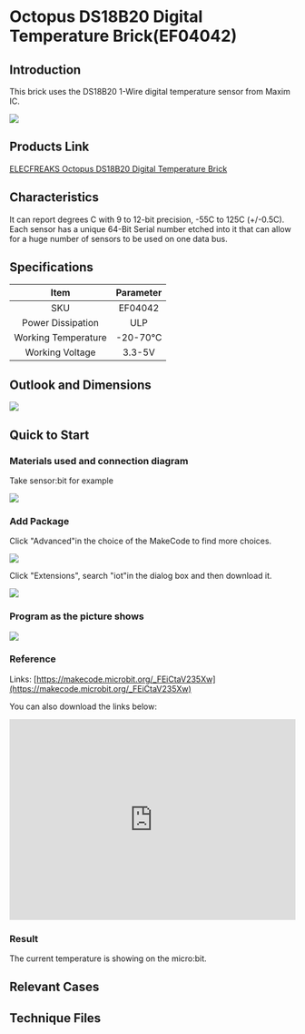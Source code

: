 # Octopus DS18B20 Digital Temperature Brick(EF04042) 

## Introduction

This brick uses the DS18B20 1-Wire digital temperature sensor from Maxim IC.

 ![](./images/c8DrDnH.jpg)


## Products Link

[ELECFREAKS Octopus DS18B20 Digital Temperature Brick](https://shop.elecfreaks.com/products/elecfreaks-octopus-ds18b20-digital-temperature-brick?_pos=1&_sid=34036b630&_ss=r)

## Characteristics

 It can report degrees C with 9 to 12-bit precision, -55C to 125C (+/-0.5C). Each sensor has a unique 64-Bit Serial number etched into it that can allow for a huge number of sensors to be used on one data bus. 

## Specifications


Item | Parameter 
:-: | :-: 
SKU|EF04042
Power Dissipation|ULP
Working Temperature|-20-70℃
Working Voltage|3.3-5V

## Outlook and Dimensions

 ![](./images/Bc8O78l.jpg)

## Quick to Start


### Materials used and connection diagram

Take sensor:bit for example

 ![](./images/Sc5JwUT.png)

### Add Package

 Click "Advanced"in the choice of the MakeCode to find more choices.

 ![](./images/smtcNoB.png)

Click "Extensions", search "iot"in the dialog box and then download it.

 ![](./images/qChMeYd.png)

### Program as the picture shows

 ![](./images/kO6z0oE.png)

### Reference

Links: [https://makecode.microbit.org/_FEiCtaV235Xw](https://makecode.microbit.org/_FEiCtaV235Xw)

You can also download the links below:

<div style="position:relative;height:0;padding-bottom:70%;overflow:hidden;"><iframe style="position:absolute;top:0;left:0;width:100%;height:100%;" src="https://makecode.microbit.org/#pub:_FEiCtaV235Xw" frameborder="0" sandbox="allow-popups allow-forms allow-scripts allow-same-origin"></iframe></div>  


### Result
 The current temperature is showing on the micro:bit.

## Relevant Cases


## Technique Files

